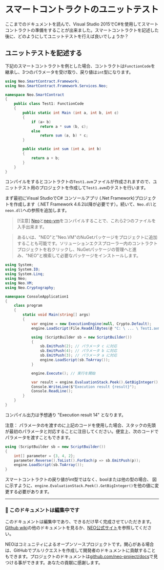 # スマートコントラクトのユニットテスト

ここまでのドキュメントを読んで、Visual Studio 2015でC#を使用してスマートコントラクトの準備をすることが出来ました。スマートコントラクトを記述した後に、どのようにしてユニットテストを行えば良いでしょうか？

## ユニットテストを記述する

下記のスマートコントラクトを例とした場合、コントラクトは`FunctionCode`を継承し、3つのパラメータを受け取り、戻り値は`int`型になります。


```c#
using Neo.SmartContract.Framework;
using Neo.SmartContract.Framework.Services.Neo;

namespace Neo.SmartContract
{
    public class Test1: FunctionCode
    {
        public static int Main (int a, int b, int c)
        {
            if (a> b)
                return a * sum (b, c);
            else
                return sum (a, b) * c;
        }

        public static int sum (int a, int b)
        {
            return a + b;
        }
    }
}
```

コンパイルをするとコントラクトの`Test1.avm`ファイルが作成されますので、ユニットテスト用のプロジェクトを作成して`Test1.avm`のテストを行います。

まず最初にVisual StudioでC# コンソールアプリ (.Net Framework)プロジェクトを作成します（.NET Framework 4.6.2以降が必要です）。続いて、`Neo.dll`と`neon.dll`への参照を追加します。

> [!注意]
> [Neo](https://github.com/neo-project/neo)と[neo-vm](https://github.com/neo-project/neo-vm)をコンパイルすることで、これら2つのファイルを入手出来ます。

> あるいは、"NEO"と"Neo.VM"のNuGetパッケージをプロジェクトに追加することも可能です。ソリューションエクスプローラー内のコントラクトプロジェクトを右クリックし、NuGetパッケージの管理へと進み、"NEO"と検索して必要なパッケージをインストールします。

```c#
using System;
using System.IO;
using System.Linq;
using Neo;
using Neo.VM;
using Neo.Cryptography;

namespace ConsoleApplication1
{
    class program
    {
        static void Main(string[] args)
        {
            var engine = new ExecutionEngine(null, Crypto.Default);
            engine.LoadScript(File.ReadAllBytes(@ "C: \ ... \ Test1.avm"));

            using (ScriptBuilder sb = new ScriptBuilder())
            {
                sb.EmitPush(2); // パラメータ c に対応
                sb.EmitPush(4); // パラメータ b に対応
                sb.EmitPush(3); // パラメータ a に対応
                engine.LoadScript(sb.ToArray());
            }

            engine.Execute(); // 実行を開始

            var result = engine.EvaluationStack.Peek().GetBigInteger(); // 戻り値をここで設定
            Console.WriteLine($"Execution result {result}");
            Console.ReadLine();
        }
    }
}
```

コンパイル出力は予想通り "Execution result 14" となります。

注意： パラメータのを渡すのに上記のコードを使用した場合、スタックの先頭が最初のパラメータと対応することに注目してください。便宜上、次のコードでパラメータを渡すこともできます。

```c#
using (ScriptBuilder sb = new ScriptBuilder())
{
    int[] parameter = {3, 4, 2};
    parameter.Reverse().ToList().ForEach(p => sb.EmitPush(p));
    engine.LoadScript(sb.ToArray());
}
```
スマートコントラクトの戻り値がint型ではなく、boolまたは他の型の場合、 図に示すように、`engine.EvaluationStack.Peek().GetBigInteger()`を他の値に変更する必要があります。

[](/assets/test_1.jpg)

------

### 📖 このドキュメントは編集中です

このドキュメントは編集中であり、できるだけ早く完成させていただきます。 [Github wiki](https://github.com/neo-project/neo/wiki)の他のドキュメントを見るか、[NEO公式サイト](http://www.neo.org)を参照してください。

NEOはコミュニティによるオープンソースプロジェクトです。関心がある場合は、GitHubでプルリクエストを作成して開発者のドキュメントに貢献することもできます。プロジェクトのドキュメントは[github.com/neo-project/docs](https://github.com/neo-project/docs)で見つける事ができます。あなたの貢献に感謝します。
